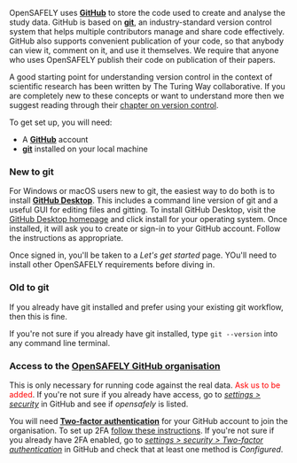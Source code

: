 OpenSAFELY uses [**GitHub**](https://github.com/) to store the code used to create and analyse the study data. 
GitHub is based on [**git**](https://git-scm.com/), an industry-standard version control system that helps multiple contributors manage and share code effectively. 
GitHub also supports convenient publication of your code, so that anybody can view it, comment on it, and use it themselves. 
We require that anyone who uses OpenSAFELY publish their code on publication of their papers.

A good starting point for understanding version control in the context of scientific research has been written by The Turing Way collaborative. 
If you are completely new to these concepts or want to understand more then we suggest reading through their [chapter on version control](https://the-turing-way.netlify.app/reproducible-research/vcs.html).

To get set up, you will need:

* A [**GitHub**](https://github.com/) account
* [**git**](https://git-scm.com/) installed on your local machine


### New to git
For Windows or macOS users new to git, the easiest way to do both is to install [**GitHub Desktop**](https://desktop.github.com/).
This includes a command line version of git and a useful GUI for editing files and gitting. 
To install GitHub Desktop, visit the [GitHub Desktop homepage](https://desktop.github.com/) and click install for your operating system. 
Once installed, it will ask you to create or sign-in to your GitHub account. 
Follow the instructions as appropriate.

Once signed in, you'll be taken to a _Let's get started_ page. 
YOu'll need to install other OpenSAFELY requirements before diving in.

### Old to git
If you already have git installed and prefer using your existing git workflow, then this is fine.

If you're not sure if you already have git installed, type `git --version` into any command line terminal.

### Access to the [OpenSAFELY GitHub organisation](https://github.com/opensafely)
This is only necessary for running code against the real data. <font color='red'>Ask us to be added</font>. 
If you're not sure if you already have access, go to [*settings > security*](https://github.com/settings/organizations) in GitHub and see if _opensafely_ is listed.

You will need [**Two-factor authentication**](https://help.github.com/en/github/authenticating-to-github/securing-your-account-with-two-factor-authentication-2fa) for your GitHub account to join the organisation.
To set up 2FA [follow these instructions](https://help.github.com/en/github/authenticating-to-github/configuring-two-factor-authentication).
If you're not sure if you already have 2FA enabled, go to [*settings > security > Two-factor authentication*](https://github.com/settings/security) in GitHub and check that at least one method is *Configured*.

